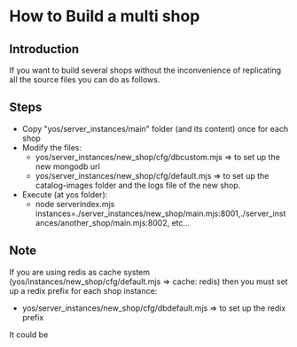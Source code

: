 How to Build a multi shop
=========================

## Introduction

If you want to build several shops without the inconvenience of replicating all the source files you can do as follows.

## Steps

- Copy "yos/server_instances/main" folder (and its content) once for each shop
- Modify the files:
  - yos/server_instances/new_shop/cfg/dbcustom.mjs => to set up the new mongodb url
  - yos/server_instances/new_shop/cfg/default.mjs => to set up the catalog-images folder and the logs file of the new shop.
- Execute (at yos folder):
  - node serverindex.mjs instances=./server_instances/new_shop/main.mjs:8001,./server_instances/another_shop/main.mjs:8002, etc...

## Note

If you are using redis as cache system (yos/instances/new_shop/cfg/default.mjs => cache: redis) then you must set up a redix prefix for each shop instance:
- yos/server_instances/new_shop/cfg/dbdefault.mjs => to set up the redix prefix

It could be 